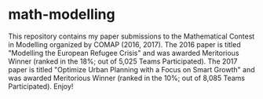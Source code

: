 # math-modelling

This repository contains my paper submissions to the Mathematical Contest in Modelling organized by COMAP (2016, 2017). The 2016 paper is titled "Modelling the European Refugee Crisis" and was awarded Meritorious Winner (ranked in the 18%; out of 5,025 Teams Participated). The 2017 paper is titled "Optimize Urban Planning with a Focus on
Smart Growth" and was awarded Meritorious Winner (ranked in the 10%; out of 8,085 Teams Participated). Enjoy!
